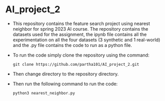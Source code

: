 # AI_project_2
* This repository contains the feature search project using nearest neighbor for spring 2023 AI course. The repository contains the datasets used for the assignment, the ipynb file contains all the experimentation on all the four datasets (3 synthetic and 1 real-world) and the .py file contains the code to run as a python file.
* To run the code simply clone the repository using the command: 
 
  ```
  git clone https://github.com/partha101/AI_project_2.git
  ```
* Then change directory to the repository directory. 


* Then run the following command to run the code:
  ```
  python3 nearest_neighbor.py
  ```



